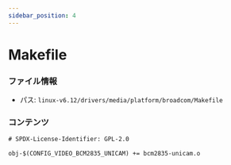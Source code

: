 ```yaml
---
sidebar_position: 4
---
```

# Makefile

### ファイル情報

- パス: `linux-v6.12/drivers/media/platform/broadcom/Makefile`

### コンテンツ

```txt
# SPDX-License-Identifier: GPL-2.0

obj-$(CONFIG_VIDEO_BCM2835_UNICAM) += bcm2835-unicam.o

```
